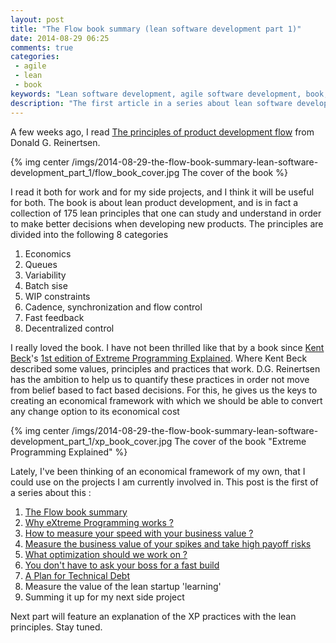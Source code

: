 ```yaml
---
layout: post
title: "The Flow book summary (lean software development part 1)"
date: 2014-08-29 06:25
comments: true
categories:
 - agile
 - lean
 - book
keywords: "Lean software development, agile software development, book, Flow book"
description: "The first article in a series about lean software development, it is a summary about the book 'The principles of product development flow', by [Donald G. Reinertsen](http://reinertsenassociates.com/)."
---
```

A few weeks ago, I read [The principles of product development flow](http://www.amazon.com/The-Principles-Product-Development-Flow/dp/1935401009) from Donald G. Reinertsen.

{% img center /imgs/2014-08-29-the-flow-book-summary-lean-software-development_part_1/flow_book_cover.jpg The cover of the book %}

I read it both for work and for my side projects, and I think it will be useful for both. The book is about lean product development, and is in fact a collection of 175 lean principles that one can study and understand in order to make better decisions when developing new products. The principles are divided into the following 8 categories

1. Economics
2. Queues
3. Variability
4. Batch sise
5. WIP constraints
6. Cadence, synchronization and flow control
7. Fast feedback
8. Decentralized control

I really loved the book. I have not been thrilled like that by a book since [Kent Beck](http://www.threeriversinstitute.org/)'s [1st edition of Extreme Programming Explained](http://www.amazon.com/Extreme-Programming-Explained-Embrace-Change/dp/0201616416). Where Kent Beck described some values, principles and practices that work. D.G. Reinertsen has the ambition to help us to quantify these practices in order not move from belief based to fact based decisions. For this, he gives us the keys to creating an economical framework with which we should be able to convert any change option to its economical cost

{% img center /imgs/2014-08-29-the-flow-book-summary-lean-software-development_part_1/xp_book_cover.jpg The cover of the book "Extreme Programming Explained" %}

Lately, I've been thinking of an economical framework of my own, that I could use on the projects I am currently involved in. This post is the first of a series about this :

1. [The Flow book summary](/the-flow-book-summary-lean-software-development_part_1)
2. [Why eXtreme Programming works ?](/why-extreme-programming-works-lean-software-development-part-2/)
3. [How to measure your speed with your business value ?](/how-to-measure-your-speed-with-your-business-value-lean-software-development-part-3/)
4. [Measure the business value of your spikes and take high payoff risks](/measure-the-business-value-of-your-spikes-and-take-high-payoff-risks-lean-software-development-part-4/)
5. [What optimization should we work on ?](/what-optimization-should-we-work-on-lean-software-development-part-5/)
6. [You don't have to ask your boss for a fast build](/you-dont-have-to-ask-your-boss-for-a-fast-build-lean-software-development-part-6/)
7. [A Plan for Technical Debt](/a-plan-for-technical-debt-lean-software-development-part-7/)
8. Measure the value of the lean startup 'learning'
9. Summing it up for my next side project

Next part will feature an explanation of the XP practices with the lean principles. Stay tuned.
